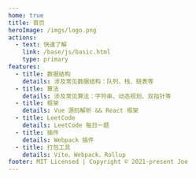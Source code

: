 ```yaml
---
home: true
title: 首页
heroImage: /imgs/logo.png
actions:
  - text: 快速了解
    link: /base/js/basic.html
    type: primary
features:
  - title: 数据结构
    details: 涉及常见数据结构：队列、栈、链表等
  - title: 算法
    details: 涉及常见算法：字符串、动态规划、双指针等
  - title: 框架
    details: Vue 源码解析 && React 框架
  - title: LeetCode
    details: LeetCode 每日一题
  - title: 插件
    details: Webpack 插件
  - title: 打包工具
    details: Vite、Webpack、Rollup
footer: MIT Licensed | Copyright © 2021-present Joe
---
```


